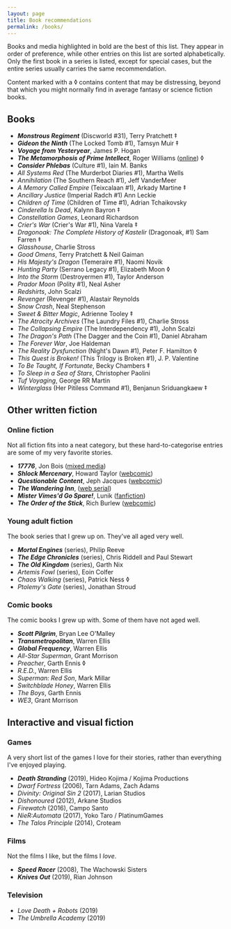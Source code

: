 ```yaml
---
layout: page
title: Book recommendations
permalink: /books/
---
```


Books and media highlighted in bold are the best of this list.
They appear in order of preference, while other entries on this list are sorted alphabetically.
Only the first book in a series is listed, except for special cases, but the entire series usually carries the same recommendation.

Content marked with a ◊ contains content that may be distressing, beyond that which you might normally find in average fantasy or science fiction books.

## Books

- _**Monstrous Regiment**_ (Discworld #31), Terry Pratchett ‡
- _**Gideon the Ninth**_ (The Locked Tomb #1), Tamsyn Muir ‡
- _**Voyage from Yesteryear**_, James P. Hogan
- _**The Metamorphosis of Prime Intellect**_, Roger Williams ([online][prime intellect]) ◊
- _**Consider Phlebas**_ (Culture #1), Iain M. Banks
- _All Systems Red_ (The Murderbot Diaries #1), Martha Wells
- _Annihilation_ (The Southern Reach #1), Jeff VanderMeer
- _A Memory Called Empire_ (Teixcalaan #1), Arkady Martine ‡
- _Ancillary Justice_ (Imperial Radch #1) Ann Leckie
- _Children of Time_ (Children of Time #1), Adrian Tchaikovsky
- _Cinderella Is Dead_, Kalynn Bayron ‡
- _Constellation Games_,  Leonard Richardson
- _Crier's War_ (Crier's War #1), Nina Varela ‡
- _Dragonoak: The Complete History of Kastelir_ (Dragonoak, #1) Sam Farren ‡
- _Glasshouse_, Charlie Stross
- _Good Omens_, Terry Pratchett & Neil Gaiman
- _His Majesty's Dragon_ (Temeraire #1), Naomi Novik
- _Hunting Party_ (Serrano Legacy #1), Elizabeth Moon ◊
- _Into the Storm_ (Destroyermen #1), Taylor Anderson
- _Prador Moon_ (Polity #1), Neal Asher
- _Redshirts_, John Scalzi
- _Revenger_ (Revenger #1), Alastair Reynolds
- _Snow Crash_, Neal Stephenson
- _Sweet & Bitter Magic_, Adrienne Tooley ‡
- _The Atrocity Archives_ (The Laundry Files #1), Charlie Stross
- _The Collapsing Empire_ (The Interdependency #1), John Scalzi
- _The Dragon's Path_ (The Dagger and the Coin #1), Daniel Abraham
- _The Forever War_, Joe Haldeman
- _The Reality Dysfunction_ (Night's Dawn #1), Peter F. Hamilton ◊
- _This Quest is Broken!_ (This Trilogy is Broken #1), J. P. Valentine
- _To Be Taught, If Fortunate_, Becky Chambers ‡
- _To Sleep in a Sea of Stars_, Christopher Paolini
- _Tuf Voyaging_, George RR Martin
- _Winterglass_ (Her Pitiless Command #1), Benjanun Sriduangkaew ‡

## Other written fiction

### Online fiction

Not all fiction fits into a neat category, but these hard-to-categorise entries are some of my very favorite stories.

- _**17776**_, Jon Bois ([mixed media][17776])
- _**Shlock Mercenary**_, Howard Taylor ([webcomic][schlock mercenary])
- _**Questionable Content**_, Jeph Jacques ([webcomic][questionable content])
- _**The Wandering Inn**_, ([web serial][the wandering inn])
- _**Mister Vimes'd Go Spare!**_, Lunik ([fanfiction][mr vimes'd go spare])
- _**The Order of the Stick**_, Rich Burlew ([webcomic][order of the stick])

### Young adult fiction

The book series that I grew up on. They've all aged very well.

- _**Mortal Engines**_ (series), Philip Reeve
- _**The Edge Chronicles**_ (series), Chris Riddell and Paul Stewart
- _**The Old Kingdom**_ (series), Garth Nix
- _Artemis Fowl_ (series), Eoin Colfer
- _Chaos Walking_ (series), Patrick Ness ◊
- _Ptolemy's Gate_ (series), Jonathan Stroud

### Comic books

The comic books I grew up with. Some of them have not aged well.

- _**Scott Pilgrim**_, Bryan Lee O'Malley
- _**Transmetropolitan**_, Warren Ellis
- _**Global Frequency**_, Warren Ellis
- _All-Star Superman_, Grant Morrison
- _Preacher_, Garth Ennis ◊
- _R.E.D._, Warren Ellis
- _Superman: Red Son_, Mark Millar
- _Switchblade Honey_, Warren Ellis
- _The Boys_,  Garth Ennis
- _WE3_, Grant Morrison

## Interactive and visual fiction

### Games

A very short list of the games I love for their stories, rather than everything I've enjoyed playing.

- _**Death Stranding**_ (2019), Hideo Kojima / Kojima Productions
- _Dwarf Fortress_ (2006), Tarn Adams, Zach Adams
- _Divinity: Original Sin 2_ (2017), Larian Studios
- _Dishonoured_ (2012), Arkane Studios
- _Firewatch_ (2016), Campo Santo
- _NieR:Automata_ (2017),  Yoko Taro / PlatinumGames
- _The Talos Principle_ (2014), Croteam

### Films

Not the films I like, but the films I _love_.

- _**Speed Racer**_ (2008), The Wachowski Sisters
- _**Knives Out**_ (2019), Rian Johnson

### Television

- _Love Death + Robots_ (2019)
- _The Umbrella Academy_ (2019)

[methods of rationality]: http://www.fanfiction.net/s/5782108/1/Harry_Potter_and_the_Methods_of_Rationality
[mr vimes'd go spare]: http://archiveofourown.org/works/244534
[order of the stick]: http://www.giantitp.com/Comics.html
[prime intellect]: http://localroger.com/prime-intellect/
[schlock mercenary]: https://www.schlockmercenary.com/
[the wandering inn]: https://wanderinginn.com/
[questionable content]: questionablecontent.net/
[17776]: https://www.sbnation.com/a/17776-football/
